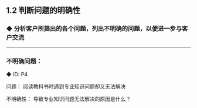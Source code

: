 ##  1.2  判断问题的明确性


### ◆  分析客户所提出的各个问题，列出不明确的问题，以便进一步与客户交流


---



### 不明确问题：
◆   ID:   P4
    

问题： 阅读教科书时遇到专业知识问题却又无法解决


不明确性： 导致专业知识问题无法解决的原因是什么？